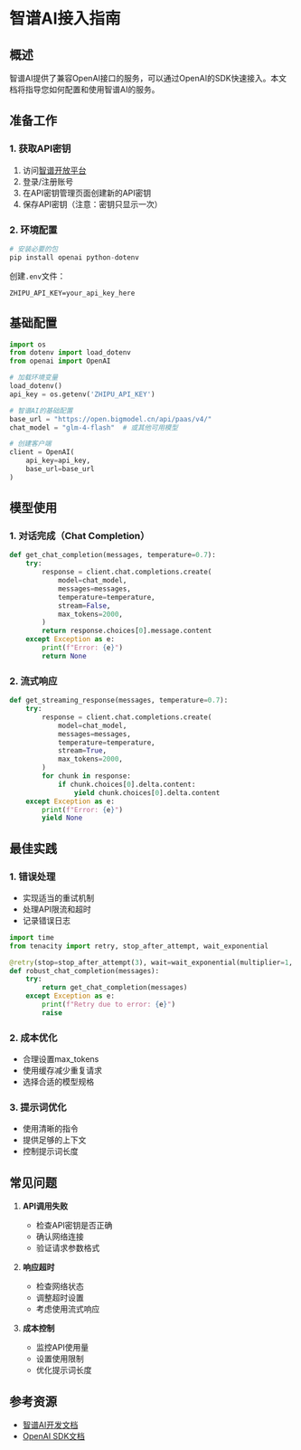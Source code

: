 # 智谱AI接入指南

## 概述
智谱AI提供了兼容OpenAI接口的服务，可以通过OpenAI的SDK快速接入。本文档将指导您如何配置和使用智谱AI的服务。

## 准备工作

### 1. 获取API密钥
1. 访问[智谱开放平台](https://open.bigmodel.cn/usercenter/proj-mgmt/apikeys)
2. 登录/注册账号
3. 在API密钥管理页面创建新的API密钥
4. 保存API密钥（注意：密钥只显示一次）

### 2. 环境配置

```python
# 安装必要的包
pip install openai python-dotenv
```

创建`.env`文件：
```plaintext
ZHIPU_API_KEY=your_api_key_here
```

## 基础配置

```python
import os
from dotenv import load_dotenv
from openai import OpenAI

# 加载环境变量
load_dotenv()
api_key = os.getenv('ZHIPU_API_KEY')

# 智谱AI的基础配置
base_url = "https://open.bigmodel.cn/api/paas/v4/"
chat_model = "glm-4-flash"  # 或其他可用模型

# 创建客户端
client = OpenAI(
    api_key=api_key,
    base_url=base_url
)
```

## 模型使用

### 1. 对话完成（Chat Completion）

```python
def get_chat_completion(messages, temperature=0.7):
    try:
        response = client.chat.completions.create(
            model=chat_model,
            messages=messages,
            temperature=temperature,
            stream=False,
            max_tokens=2000,
        )
        return response.choices[0].message.content
    except Exception as e:
        print(f"Error: {e}")
        return None
```

### 2. 流式响应

```python
def get_streaming_response(messages, temperature=0.7):
    try:
        response = client.chat.completions.create(
            model=chat_model,
            messages=messages,
            temperature=temperature,
            stream=True,
            max_tokens=2000,
        )
        for chunk in response:
            if chunk.choices[0].delta.content:
                yield chunk.choices[0].delta.content
    except Exception as e:
        print(f"Error: {e}")
        yield None
```

## 最佳实践

### 1. 错误处理
- 实现适当的重试机制
- 处理API限流和超时
- 记录错误日志

```python
import time
from tenacity import retry, stop_after_attempt, wait_exponential

@retry(stop=stop_after_attempt(3), wait=wait_exponential(multiplier=1, min=4, max=10))
def robust_chat_completion(messages):
    try:
        return get_chat_completion(messages)
    except Exception as e:
        print(f"Retry due to error: {e}")
        raise
```

### 2. 成本优化
- 合理设置max_tokens
- 使用缓存减少重复请求
- 选择合适的模型规格

### 3. 提示词优化
- 使用清晰的指令
- 提供足够的上下文
- 控制提示词长度

## 常见问题

1. **API调用失败**
   - 检查API密钥是否正确
   - 确认网络连接
   - 验证请求参数格式

2. **响应超时**
   - 检查网络状态
   - 调整超时设置
   - 考虑使用流式响应

3. **成本控制**
   - 监控API使用量
   - 设置使用限制
   - 优化提示词长度

## 参考资源

- [智谱AI开发文档](https://open.bigmodel.cn/dev/api/thirdparty-frame/openai-sdk)
- [OpenAI SDK文档](https://github.com/openai/openai-python)